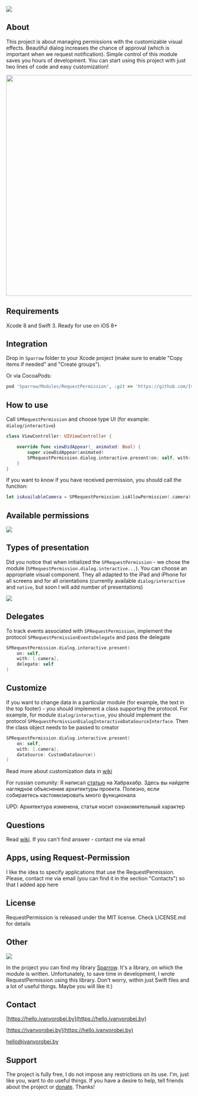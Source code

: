 <img src="https://cdn.rawgit.com/IvanVorobei/RequestPermission/e85814ac/resources/request-permission_baner.svg"/>

## About
This project is about managing permissions with the customizable visual effects. Beautiful dialog increases the chance of approval (which is important when we request notification). Simple control of this module saves you hours of development. You can start using this project with just two lines of code and easy customization!

<img src="https://cdn.rawgit.com/IvanVorobei/RequestPermission/e85814ac/resources/request-permission%20-%20mockup_preview.gif" width="600">

## Requirements
Xcode 8 and Swift 3. Ready for use on iOS 8+

## Integration
Drop in `Sparrow` folder to your Xcode project (make sure to enable "Copy items if needed" and "Create groups").

Or via CocoaPods:
```ruby
pod 'Sparrow/Modules/RequestPermission', :git => 'https://github.com/IvanVorobei/Sparrow.git'
```
## How to use
Call `SPRequestPermission` and choose type UI (for example: `dialog/interactive`)
```swift
class ViewController: UIViewController {

    override func viewDidAppear(_ animated: Bool) {
        super.viewDidAppear(animated)
        SPRequestPermission.dialog.interactive.present(on: self, with: [.сamera])
    }
}
```
If you want to know if you have received permission, you should call the function:
```swift
let isAvailableCamera = SPRequestPermission.isAllowPermission(.сamera)
```
## Available permissions

<img src="https://cdn.rawgit.com/IvanVorobei/RequestPermission/e85814ac/resources/request-permission_permissions.svg"/>

## Types of presentation
Did you notice that when initialized the `SPRequestPermission` - we chose the module (`SPRequestPermission.dialog.interactive...`). You can choose an appropriate visual component. They all adapted to the iPad and iPhone for all screens and for all orientations (currently available `dialog/interactive` and `native`, but soon I will add number of presentations)

<img src="https://cdn.rawgit.com/IvanVorobei/RequestPermission/e85814ac/resources/request-permission_presenters.png"/>

## Delegates
To track events associated with `SPRequestPermission`, implement the protocol `SPRequestPermissionEventsDelegate` and pass the delegate
```swift
SPRequestPermission.dialog.interactive.present(
    on: self,
    with: [.сamera],
    delegate: self
)
```
## Customize
If you want to change data in a particular module (for example, the text in the top footer) - you should implement a class supporting the protocol. For example, for module `dialog/interactive`, you should implement the protocol `SPRequestPermissionDialogInteractiveDataSourceInterface`. Then the class object needs to be passed to creator
```swift
SPRequestPermission.dialog.interactive.present(
    on: self,
    with: [.сamera],
    dataSource: CustomDataSource()
)
```

Read more about customization data in [wiki](https://github.com/IvanVorobei/RequestPermission/wiki/Customization)

For russian comunity:
Я написал [статью](https://habrahabr.ru/post/326620/) на Хабрахабр. Здесь вы найдете наглядное объяснение архитектуры проекта. Полезно, если собираетесь кастомизировать много функционала

UPD: Архитектура изменена, статья носит ознакомительный характер

## Questions
Read [wiki](https://github.com/IvanVorobei/RequestPermission/wiki/Questions). If you can't find answer - contact me via email

## Apps, using Request-Permission
I like the idea to specify applications that use the RequestPermission. Please, contact me via email (you can find it in the section "Contacts") so that I added app here

## License
RequestPermission is released under the MIT license. Check LICENSE.md for details

## Other
<img src="https://cdn.rawgit.com/IvanVorobei/RequestPermission/e85814ac/resources/powered_by_sparrow.svg"/>

In the project you can find my library [Sparrow](https://github.com/IvanVorobei/Sparrow). It's a library, on which the module is written. Unfortunately, to save time in development, I wrote RequestPermission using this library. Don't worry, within just Swift files and a lot of useful things. Maybe you will like it:)

## Contact
 
[https://hello.ivanvorobei.by](https://hello.ivanvorobei.by)

[https://ivanvorobei.by](https://hello.ivanvorobei.by) 

hello@ivanvorobei.by

## Support
The project is fully free, I do not impose any restrictions on its use. I'm, just like you, want to do useful things. If you have a desire to help, tell friends about the project or [donate](http://ivanvorobei.by/donate). Thanks!
